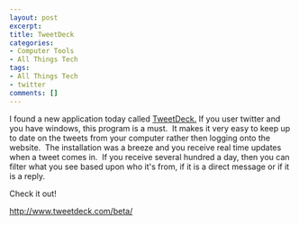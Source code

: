 ```yaml
---
layout: post
excerpt:
title: TweetDeck
categories:
- Computer Tools
- All Things Tech
tags:
- All Things Tech
- twitter
comments: []
---
```

<p style="text-align: left;">I found a new application today called <a href="http://www.tweetdeck.com/beta/" target="_blank">TweetDeck.</a> If you user twitter and you have windows, this program is a must.&nbsp; It makes it very easy to keep up to date on the tweets from your computer rather then logging onto the website.&nbsp; The installation was a breeze and you receive real time updates when a tweet comes in.&nbsp; If you receive several hundred a day, then you can filter what you see based upon who it's from, if it is a direct message or if it is a reply.</p>
<p style="text-align: left;">Check it out!</p>
<p style="text-align: left;"><a href="http://www.tweetdeck.com/beta/" target="_blank">http://www.tweetdeck.com/beta/</a></p>
